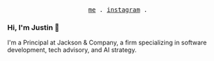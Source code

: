 <p align="center">
  <samp>
    <a href="https://jaymjax.com/about">me</a> .
    <a href="https://instagram.com/jaymjax">instagram</a> .
  </samp>
</p>


### Hi, I'm Justin 👋

<!--
**jaymjax1/jaymjax1** is a ✨ _special_ ✨ repository because its `README.md` (this file) appears on your GitHub profile.

Here are some ideas to get you started:

- 🔭 I’m currently working on ...
- 🌱 I’m currently learning ...
- 👯 I’m looking to collaborate on ...
- 🤔 I’m looking for help with ...
- 💬 Ask me about ...
- 📫 How to reach me: ...
- 😄 Pronouns: ...
- ⚡ Fun fact: ...
-->

I'm a Principal at Jackson & Company, a firm specializing in software development, tech advisory, and AI strategy. 
